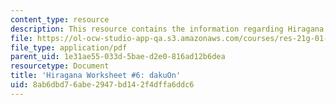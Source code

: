 ```yaml
---
content_type: resource
description: This resource contains the information regarding Hiragana.
file: https://ol-ocw-studio-app-qa.s3.amazonaws.com/courses/res-21g-01-kana-spring-2010/8ab6dbd76abe2947bd142f4dffa6ddc6_MITRES_21G_01S10_h6.pdf
file_type: application/pdf
parent_uid: 1e31ae55-033d-5bae-d2e0-816ad12b6dea
resourcetype: Document
title: 'Hiragana Worksheet #6: dakuOn'
uid: 8ab6dbd7-6abe-2947-bd14-2f4dffa6ddc6
---
```

